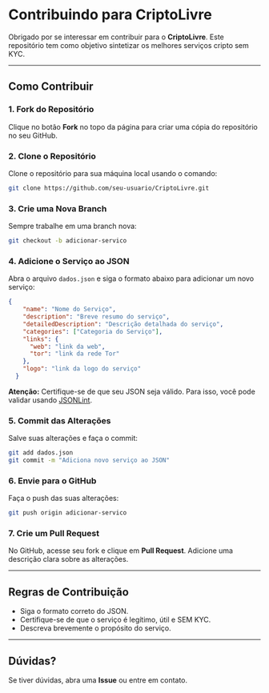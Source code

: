 # Contribuindo para CriptoLivre

Obrigado por se interessar em contribuir para o **CriptoLivre**. Este repositório tem como objetivo sintetizar os melhores serviços cripto sem KYC.

---

## Como Contribuir

### 1. Fork do Repositório
Clique no botão **Fork** no topo da página para criar uma cópia do repositório no seu GitHub.

### 2. Clone o Repositório
Clone o repositório para sua máquina local usando o comando:

```bash
git clone https://github.com/seu-usuario/CriptoLivre.git
```

### 3. Crie uma Nova Branch
Sempre trabalhe em uma branch nova:

```bash
git checkout -b adicionar-servico
```

### 4. Adicione o Serviço ao JSON
Abra o arquivo `dados.json` e siga o formato abaixo para adicionar um novo serviço:

```json
{
    "name": "Nome do Serviço",
    "description": "Breve resumo do serviço",
    "detailedDescription": "Descrição detalhada do serviço",
    "categories": ["Categoria do Serviço"],
    "links": {
      "web": "link da web",
      "tor": "link da rede Tor"
    },
    "logo": "link da logo do serviço"
  }
```

**Atenção:** Certifique-se de que seu JSON seja válido. Para isso, você pode validar usando [JSONLint](https://jsonlint.com).

### 5. Commit das Alterações
Salve suas alterações e faça o commit:

```bash
git add dados.json
git commit -m "Adiciona novo serviço ao JSON"
```

### 6. Envie para o GitHub
Faça o push das suas alterações:

```bash
git push origin adicionar-servico
```

### 7. Crie um Pull Request
No GitHub, acesse seu fork e clique em **Pull Request**. Adicione uma descrição clara sobre as alterações.

---

## Regras de Contribuição

- Siga o formato correto do JSON.
- Certifique-se de que o serviço é legítimo, útil e SEM KYC.
- Descreva brevemente o propósito do serviço.

---

## Dúvidas?
Se tiver dúvidas, abra uma **Issue** ou entre em contato.

